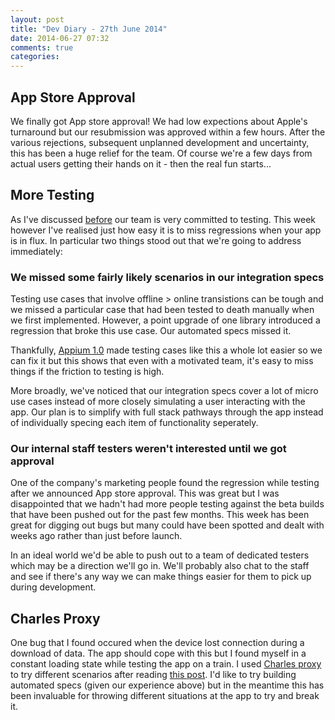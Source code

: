 ```yaml
---
layout: post
title: "Dev Diary - 27th June 2014"
date: 2014-06-27 07:32
comments: true
categories: 
---
```


## App Store Approval

We finally got App store approval! We had low expections about Apple's turnaround but our resubmission was approved within a few hours. After the various rejections, subsequent unplanned development and uncertainty, this has been a huge relief for the team. Of course we're a few days from actual users getting their hands on it - then the real fun starts...

## More Testing

As I've discussed [before](/blog/2013/12/14/automated-ui-testing-with-cucumber-for-cordova-phonegap-apps/) our team is very committed to testing. This week however I've realised just how easy it is to miss regressions when your app is in flux. In particular two things stood out that we're going to address immediately:

### We missed some fairly likely scenarios in our integration specs

Testing use cases that involve offline > online transistions can be tough and we missed a particular case that had been tested to death manually when we first implemented. However, a point upgrade of one library introduced a regression that broke this use case. Our automated specs missed it.

Thankfully, [Appium 1.0](http://appium.io/) made testing cases like this a whole lot easier so we can fix it but this shows that even with a motivated team, it's easy to miss things if the friction to testing is high.

More broadly, we've noticed that our integration specs cover a lot of micro use cases instead of more closely simulating a user interacting with the app. Our plan is to simplify with full stack pathways through the app instead of individually specing each item of functionality seperately.

### Our internal staff testers weren't interested until we got approval

One of the company's marketing people found the regression while testing after we announced App store approval. This was great but I was disappointed that we hadn't had more people testing against the beta builds that have been pushed out for the past few months. This week has been great for digging out bugs but many could have been spotted and dealt with weeks ago rather than just before launch.

In an ideal world we'd be able to push out to a team of dedicated testers which may be a direction we'll go in. We'll probably also chat to the staff and see if there's any way we can make things easier for them to pick up during development.

## Charles Proxy

One bug that I found occured when the device lost connection during a download of data. The app should cope with this but I found myself in a constant loading state while testing the app on a train. I used [Charles proxy](http://www.charlesproxy.com/) to try different scenarios after reading [this post](http://codewithchris.com/tutorial-using-charles-proxy-with-your-ios-development-and-http-debugging/). I'd like to try building automated specs (given our experience above) but in the meantime this has been invaluable for throwing different situations at the app to try and break it.
